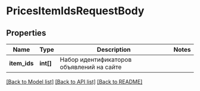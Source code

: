 # PricesItemIdsRequestBody

## Properties
Name | Type | Description | Notes
------------ | ------------- | ------------- | -------------
**item_ids** | **int[]** | Набор идентификаторов объявлений на сайте | 

[[Back to Model list]](../../README.md#documentation-for-models) [[Back to API list]](../../README.md#documentation-for-api-endpoints) [[Back to README]](../../README.md)

